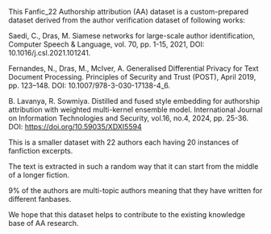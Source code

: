 This Fanfic_22 Authorship attribution (AA) dataset is a custom-prepared dataset derived from the author verification dataset of following works:

Saedi, C., Dras, M. Siamese networks for large-scale author identification, Computer Speech & Language, vol. 70, pp. 1-15, 2021, DOI: 10.1016/j.csl.2021.101241.

Fernandes, N., Dras, M., McIver, A. Generalised Differential Privacy for Text Document Processing. Principles of Security and Trust (POST), April 2019, pp. 123–148. DOI: 10.1007/978-3-030-17138-4_6.

B. Lavanya, R. Sowmiya. Distilled and fused style embedding for authorship attribution with weighted multi-kernel ensemble model. International Journal on Information Technologies and Security, vol.16, no.4, 2024, pp. 25-36. DOI: https://doi.org/10.59035/XDXI5594

This is a smaller dataset with 22 authors each having 20 instances of fanfiction excerpts. 

The text is extracted in such a random way that it can start from the middle of a longer fiction.

9% of the authors are multi-topic authors meaning that they have written for different fanbases.

We hope that this dataset helps to contribute to the existing knowledge base of AA research.
